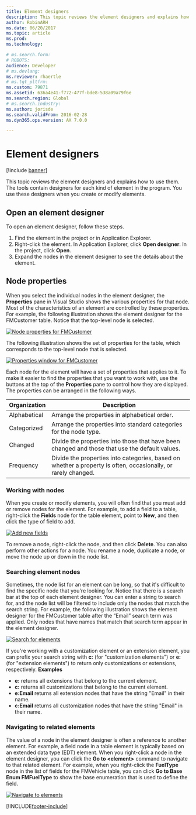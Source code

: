 ```yaml
---
title: Element designers
description: This topic reviews the element designers and explains how to use them.
author: RobinARH
ms.date: 06/20/2017
ms.topic: article
ms.prod:
ms.technology:

# ms.search.form:
# ROBOTS:
audience: Developer
# ms.devlang:
ms.reviewer: rhaertle
# ms.tgt_pltfrm:
ms.custom: 79871
ms.assetid: 636a4e41-f772-477f-bde8-538a09a79f6e
ms.search.region: Global
# ms.search.industry:
ms.author: jorisde
ms.search.validFrom: 2016-02-28
ms.dyn365.ops.version: AX 7.0.0

---
```


# Element designers

[!include [banner](../includes/banner.md)]

This topic reviews the element designers and explains how to use them. The tools contain designers for each kind of element in the program. You use these designers when you create or modify elements.

## Open an element designer

To open an element designer, follow these steps.

1. Find the element in the project or in Application Explorer.
2. Right-click the element. In Application Explorer, click **Open designer**. In the project, click **Open**.
3. Expand the nodes in the element designer to see the details about the element.

## Node properties

When you select the individual nodes in the element designer, the **Properties** pane in Visual Studio shows the various properties for that node. Most of the characteristics of an element are controlled by these properties. For example, the following illustration shows the element designer for the FMCustomer table. Notice that the top-level node is selected.

[![Node properties for FMCustomer](./media/18_devotoolsconcept.png)](./media/18_devotoolsconcept.png)

The following illustration shows the set of properties for the table, which corresponds to the top-level node that is selected.

[![Properties window for FMCustomer](./media/19_devotoolsconcept.png)](./media/19_devotoolsconcept.png)

Each node for the element will have a set of properties that applies to it. To make it easier to find the properties that you want to work with, use the buttons at the top of the **Properties** pane to control how they are displayed. The properties can be arranged in the following ways.

| Organization | Description                                                                                                   |
|--------------|---------------------------------------------------------------------------------------------------------------|
| Alphabetical | Arrange the properties in alphabetical order.                                                                 |
| Categorized  | Arrange the properties into standard categories for the node type.                                            |
| Changed      | Divide the properties into those that have been changed and those that use the default values.                |
| Frequency    | Divide the properties into categories, based on whether a property is often, occasionally, or rarely changed. |

### Working with nodes

When you create or modify elements, you will often find that you must add or remove nodes for the element. For example, to add a field to a table, right-click the **Fields** node for the table element, point to **New**, and then click the type of field to add.

[![Add new fields](./media/20_devotoolsconcept.png)](./media/20_devotoolsconcept.png)

To remove a node, right-click the node, and then click **Delete**. You can also perform other actions for a node. You rename a node, duplicate a node, or move the node up or down in the node list.

### Searching element nodes

Sometimes, the node list for an element can be long, so that it's difficult to find the specific node that you're looking for. Notice that there is a search bar at the top of each element designer. You can enter a string to search for, and the node list will be filtered to include only the nodes that match the search string. For example, the following illustration shows the element designer for the FMCustomer table after the “Email” search term was applied. Only nodes that have names that match that search term appear in the element designer.

[![Search for elements](./media/21_devotoolsconcept.png)](./media/21_devotoolsconcept.png)

If you're working with a customization element or an extension element, you can prefix your search string with **c:** (for "customization elements") or **e:** (for "extension elements") to return only customizations or extensions, respectively. **Examples**

- **e:** returns all extensions that belong to the current element.
- **c:** returns all customizations that belong to the current element.
- **e:Email** returns all extension nodes that have the string "Email" in their name.
- **c:Email** returns all customization nodes that have the string "Email" in their name.

### Navigating to related elements

The value of a node in the element designer is often a reference to another element. For example, a field node in a table element is typically based on an extended data type (EDT) element. When you right-click a node in the element designer, you can click the **Go to &lt;element&gt;** command to navigate to that related element. For example, when you right-click the **FuelType** node in the list of fields for the FMVehicle table, you can click **Go to Base Enum FMFuelType** to show the base enumeration that is used to define the field.

[![Navigate to elements](./media/22_devotoolsconcept.png)](./media/22_devotoolsconcept.png)


[!INCLUDE[footer-include](../../../includes/footer-banner.md)]